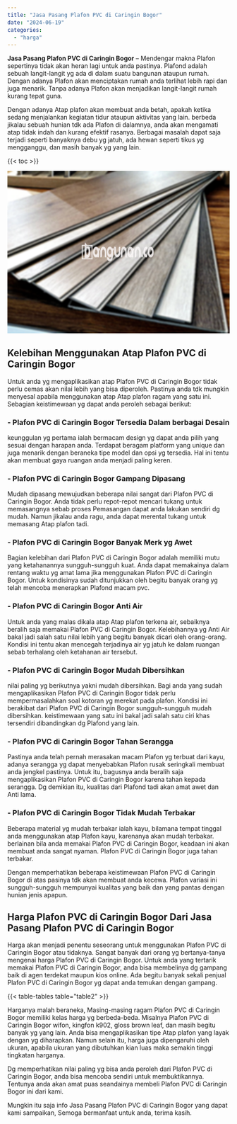 ```yaml
---
title: "Jasa Pasang Plafon PVC di Caringin Bogor"
date: "2024-06-19"
categories: 
  - "harga"
---
```


**Jasa Pasang Plafon PVC di Caringin Bogor** – Mendengar makna Plafon sepertinya tidak akan heran lagi untuk anda pastinya. Plafond adalah sebuah langit-langit yg ada di dalam suatu bangunan ataupun rumah. Dengan adanya Plafon akan menciptakan rumah anda terlihat lebih rapi dan juga menarik. Tanpa adanya Plafon akan menjadikan langit-langit rumah kurang tepat guna.

Dengan adanya Atap plafon akan membuat anda betah, apakah ketika sedang menjalankan kegiatan tidur ataupun aktivitas yang lain. berbeda jikalau sebuah hunian tdk ada Plafon di dalamnya, anda akan mengamati atap tidak indah dan kurang efektif rasanya. Berbagai masalah dapat saja terjadi seperti banyaknya debu yg jatuh, ada hewan seperti tikus yg mengganggu, dan masih banyak yg yang lain.

{{< toc >}}

![Jasa Pasang Plafon PVC di Caringin Bogor](/images/flafond-pvc-murah29.png)

## Kelebihan Menggunakan Atap Plafon PVC di Caringin Bogor

Untuk anda yg mengaplikasikan atap Plafon PVC di Caringin Bogor tidak perlu cemas akan nilai lebih yang bisa diperoleh. Pastinya anda tdk mungkin menyesal apabila menggunakan atap Atap plafon ragam yang satu ini. Sebagian keistimewaan yg dapat anda peroleh sebagai berikut:

### \- Plafon PVC di Caringin Bogor Tersedia Dalam berbagai Desain

keunggulan yg pertama ialah bermacam design yg dapat anda pilih yang sesuai dengan harapan anda. Terdapat beragam platform yang unique dan juga menarik dengan beraneka tipe model dan opsi yg tersedia. Hal ini tentu akan membuat gaya ruangan anda menjadi paling keren.

### \- Plafon PVC di Caringin Bogor Gampang Dipasang

Mudah dipasang mewujudkan beberapa nilai sangat dari Plafon PVC di Caringin Bogor. Anda tidak perlu repot-repot mencari tukang untuk memasangnya sebab proses Pemasangan dapat anda lakukan sendiri dg mudah. Namun jikalau anda ragu, anda dapat merental tukang untuk memasang Atap plafon tadi.

### \- Plafon PVC di Caringin Bogor Banyak Merk yg Awet

Bagian kelebihan dari Plafon PVC di Caringin Bogor adalah memiliki mutu yang ketahanannya sungguh-sungguh kuat. Anda dapat memakainya dalam rentang waktu yg amat lama jika menggunakan Plafon PVC di Caringin Bogor. Untuk kondisinya sudah ditunjukkan oleh begitu banyak orang yg telah mencoba menerapkan Plafond macam pvc.

### \- Plafon PVC di Caringin Bogor Anti Air

Untuk anda yang malas dikala atap Atap plafon terkena air, sebaiknya beralih saja memakai Plafon PVC di Caringin Bogor. Kelebihannya yg Anti Air bakal jadi salah satu nilai lebih yang begitu banyak dicari oleh orang-orang. Kondisi ini tentu akan mencegah terjadinya air yg jatuh ke dalam ruangan sebab terhalang oleh ketahanan air tersebut.

### \- Plafon PVC di Caringin Bogor Mudah Dibersihkan

nilai paling yg berikutnya yakni mudah dibersihkan. Bagi anda yang sudah mengaplikasikan Plafon PVC di Caringin Bogor tidak perlu mempermasalahkan soal kotoran yg merekat pada plafon. Kondisi ini berakibat dari Plafon PVC di Caringin Bogor sungguh-sungguh mudah dibersihkan. keistimewaan yang satu ini bakal jadi salah satu ciri khas tersendiri dibandingkan dg Plafond yang lain.

### \- Plafon PVC di Caringin Bogor Tahan Serangga

Pastinya anda telah pernah merasakan macam Plafon yg terbuat dari kayu, adanya serangga yg dapat menyebabkan Plafon rusak seringkali membuat anda jengkel pastinya. Untuk itu, bagusnya anda beralih saja mengaplikasikan Plafon PVC di Caringin Bogor karena tahan kepada serangga. Dg demikian itu, kualitas dari Plafond tadi akan amat awet dan Anti lama.

### \- Plafon PVC di Caringin Bogor Tidak Mudah Terbakar

Beberapa material yg mudah terbakar ialah kayu, bilamana tempat tinggal anda menggunakan atap Plafon kayu, karenanya akan mudah terbakar. berlainan bila anda memakai Plafon PVC di Caringin Bogor, keadaan ini akan membuat anda sangat nyaman. Plafon PVC di Caringin Bogor juga tahan terbakar.

Dengan memperhatikan beberapa keistimewaan Plafon PVC di Caringin Bogor di atas pasinya tdk akan membuat anda kecewa. Plafon variasi ini sungguh-sungguh mempunyai kualitas yang baik dan yang pantas dengan hunian jenis apapun.

## Harga Plafon PVC di Caringin Bogor Dari Jasa Pasang Plafon PVC di Caringin Bogor

Harga akan menjadi penentu seseorang untuk menggunakan Plafon PVC di Caringin Bogor atau tidaknya. Sangat banyak dari orang yg bertanya-tanya mengenai harga Plafon PVC di Caringin Bogor. Untuk anda yang tertarik memakai Plafon PVC di Caringin Bogor, anda bisa membelinya dg gampang baik di agen terdekat maupun kios online. Ada begitu banyak sekali penjual Plafon PVC di Caringin Bogor yg dapat anda temukan dengan gampang.

{{< table-tables table="table2" >}}

Harganya malah beraneka, Masing-masing ragam Plafon PVC di Caringin Bogor memiliki kelas harga yg berbeda-beda. Misalnya Plafon PVC di Caringin Bogor wifon, kingfon k902, gloss brown leaf, dan masih begitu banyak yg yang lain. Anda bisa mengaplikasikan tipe Atap plafon yang layak dengan yg diharapkan. Namun selain itu, harga juga dipengaruhi oleh ukuran, apabila ukuran yang dibutuhkan kian luas maka semakin tinggi tingkatan harganya.

Dg memperhatikan nilai paling yg bisa anda peroleh dari Plafon PVC di Caringin Bogor, anda bisa mencoba sendiri untuk membuktikannya. Tentunya anda akan amat puas seandainya membeli Plafon PVC di Caringin Bogor ini dari kami.

Mungkin itu saja info Jasa Pasang Plafon PVC di Caringin Bogor yang dapat kami sampaikan, Semoga bermanfaat untuk anda, terima kasih.
